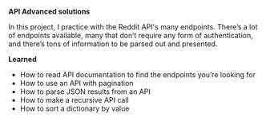 **API Advanced solutions**

In this project, I practice with the Reddit API's many endpoints. There’s a lot of endpoints available, many that don’t require any form of authentication, and there’s tons of information to be parsed out and presented.

**Learned**
- How to read API documentation to find the endpoints you’re looking for
- How to use an API with pagination
- How to parse JSON results from an API
- How to make a recursive API call
- How to sort a dictionary by value
